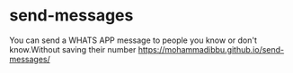 # send-messages
You can send a WHATS APP message to people you know or don't know.Without saving their number
https://mohammadibbu.github.io/send-messages/
